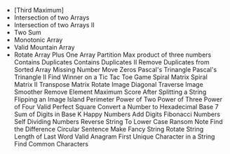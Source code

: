 - [Third Maximum]
 - Intersection of two Arrays
- Intersection of two Arrays II
- Two Sum
- Monotonic Array
- Valid Mountain Array
- Rotate Array
Plus One
Array Partition
Max product of three numbers
Contains Duplicates
Contains Duplicates II
Remove Duplicates from Sorted Array
Missing Number
Move Zeros
Pascal's Trinangle 
Pascal's Trinangle II
Find Winner on a Tic Tac Toe Game
Spiral Matrix
Spiral Matrix II
Transpose Matrix
Rotate Image
Diagonal Traverse
Image Smoother
Remove Element
Maximum Score After Splitting a String
Flipping an Image
Island Perimeter
Power of Two
Power of Three
Power of Four
Valid Perfect Square
Convert a Number to Hexadecimal
Base 7
Sum of Digits in Base K
Happy Numbers
Add Digits
Fibonacci Numbers
Self Dividing Numbers
Reverse String
To Lower Case
Ransom Note
Find the Difference
Circular Sentence
Make Fancy String
Rotate String
Length of Last Word
Valid Anagram
First Unique Character in a String
Find Common Characters